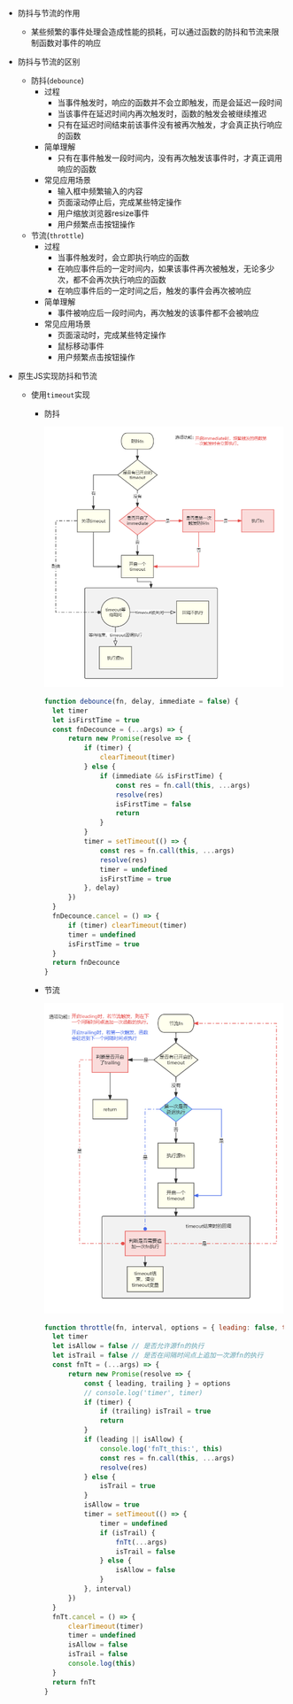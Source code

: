 - 防抖与节流的作用
  - 某些频繁的事件处理会造成性能的损耗，可以通过函数的防抖和节流来限制函数对事件的响应

- 防抖与节流的区别
  - 防抖(`debounce`)
    - 过程
      - 当事件触发时，响应的函数并不会立即触发，而是会延迟一段时间
      - 当该事件在延迟时间内再次触发时，函数的触发会被继续推迟
      - 只有在延迟时间结束前该事件没有被再次触发，才会真正执行响应的函数
    - 简单理解
      - 只有在事件触发一段时间内，没有再次触发该事件时，才真正调用响应的函数
    - 常见应用场景
      - 输入框中频繁输入的内容
      - 页面滚动停止后，完成某些特定操作
      - 用户缩放浏览器resize事件
      - 用户频繁点击按钮操作
  - 节流(`throttle`)
    - 过程
      - 当事件触发时，会立即执行响应的函数
      - 在响应事件后的一定时间内，如果该事件再次被触发，无论多少次，都不会再次执行响应的函数
      - 在响应事件后的一定时间之后，触发的事件会再次被响应
    - 简单理解
      - 事件被响应后一段时间内，再次触发的该事件都不会被响应
    - 常见应用场景
      - 页面滚动时，完成某些特定操作
      - 鼠标移动事件
      - 用户频繁点击按钮操作

- 原生JS实现防抖和节流

  - 使用`timeout`实现

    - 防抖

      ![](./images/防抖函数实现流程.png)

      ~~~javascript
      function debounce(fn, delay, immediate = false) {
      	let timer
      	let isFirstTime = true
      	const fnDecounce = (...args) => {
      		return new Promise(resolve => {
      			if (timer) {
      				clearTimeout(timer)
      			} else {
      				if (immediate && isFirstTime) {
      					const res = fn.call(this, ...args)
      					resolve(res)
      					isFirstTime = false
      					return
      				}
      			}
      			timer = setTimeout(() => {
      				const res = fn.call(this, ...args)
      				resolve(res)
      				timer = undefined
      				isFirstTime = true
      			}, delay)
      		})
      	}
      	fnDecounce.cancel = () => {
      		if (timer) clearTimeout(timer)
      		timer = undefined
      		isFirstTime = true
      	}
      	return fnDecounce
      }
      ~~~

    - 节流

      ![](./images/节流函数实现流程.png)

      ~~~javascript
      function throttle(fn, interval, options = { leading: false, trailing: true }) {
      	let timer
      	let isAllow = false // 是否允许源fn的执行
      	let isTrail = false // 是否在间隔时间点上追加一次源fn的执行
      	const fnTt = (...args) => {
      		return new Promise(resolve => {
      			const { leading, trailing } = options
      			// console.log('timer', timer)
      			if (timer) {
      				if (trailing) isTrail = true
      				return
      			}
      			if (leading || isAllow) {
      				console.log('fnTt_this:', this)
      				const res = fn.call(this, ...args)
      				resolve(res)
      			} else {
      				isTrail = true
      			}
      			isAllow = true
      			timer = setTimeout(() => {
      				timer = undefined
      				if (isTrail) {
      					fnTt(...args)
      					isTrail = false
      				} else {
      					isAllow = false
      				}
      			}, interval)
      		})
      	}
      	fnTt.cancel = () => {
      		clearTimeout(timer)
      		timer = undefined
      		isAllow = false
      		isTrail = false
      		console.log(this)
      	}
      	return fnTt
      }
      ~~~
    
      